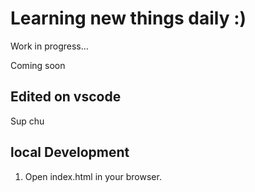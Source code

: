 # Learning new things daily :)

Work in progress...

Coming soon

## Edited on vscode

Sup chu

## local Development

1. Open index.html in your browser.